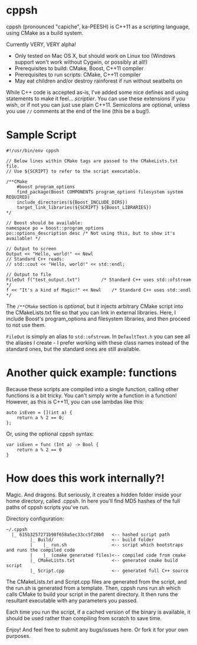 cppsh
=====

cppsh (pronounced "capiche", ka-PEESH) is C++11 as a scripting language, using CMake as a build system.

Currently VERY, VERY alpha!
* Only tested on Mac OS X, but should work on Linux too (Windows support won't work without Cygwin, or possibly at all!)
* Prerequisites to build: CMake, Boost, C++11 compiler
* Prerequisites to run scripts: CMake, C++11 compiler
* May eat children and/or destroy rainforest if run without seatbelts on

While C++ code is accepted as-is, I've added some nice defines and using statements to make it feel...
*scriptier*. You can use these extensions if you wish, or if not you can just use plain C++11. Semicolons are optional, unless you use `//` comments at the end of the line (this be a bug!).

Sample Script
=============

```
#!/usr/bin/env cppsh

// Below lines within CMake tags are passed to the CMakeLists.txt file.
// Use ${SCRIPT} to refer to the script executable.

/**CMake
	#boost program_options
	find_package(Boost COMPONENTS program_options filesystem system REQUIRED)
	include_directories(${Boost_INCLUDE_DIRS})
	target_link_libraries(${SCRIPT} ${Boost_LIBRARIES})	
*/

// Boost should be available:
namespace po = boost::program_options
po::options_description desc /* Not using this, but to show it's available! */

// Output to screen
Output << "Hello, world!" << Newl
// Standard C++ reads:
// std::cout << "Hello, world!" << std::endl;

// Output to file
FileOut f("test_output.txt") 		/* Standard C++ uses std::ofstream 	*/
f << "It's a kind of Magic!" << Newl 	/* Standard C++ uses std::endl 		*/
```

The `/**CMake` section is *optional*, but it injects arbitrary CMake script into the CMakeLists.txt file so that you can link in external libraries. Here, I include Boost's program_options and filesystem libraries, and then proceed to not use them.

`FileOut` is simply an alias to `std::ofstream`. In `DefaultText.h` you can see all the aliases I create - I prefer working with these class names instead of the standard ones, but the standard ones are still available. 

Another quick example: functions
================================

Because these scripts are compiled into a single function, calling other functions is a bit tricky. You can't simply write a function in a function! However, as this is C++11, you can use lambdas like this:

```
auto isEven = [](int a) {
	return a % 2 == 0;
};
```

Or, using the optional cppsh syntax:

```
var isEven = func (Int a) -> Bool {
	return a % 2 == 0
}
```

How does this work internally?!
===============================

Magic. And dragons. But seriously, it creates a hidden folder inside your home directory, called .cppsh. In here you'll find MD5 hashes of the full paths of cppsh scripts you've run.

Directory configuration:
```
~/.cppsh
  |_ 615b3257271b98f658a5ec33cc5f20b0   <-- hashed script path
         |_ Build/                      <-- build folder
         |    |_ run.sh                 <-- script which bootstraps and runs the compiled code
         |    |_ (cmake generated files)<-- compiled code from cmake
         |_ CMakeLists.txt              <-- generated cmake build script
         |_ Script.cpp                  <-- generated full C++ source
```

The CMakeLists.txt and Script.cpp files are generated from the script, and the run.sh is generated from a template. Then, cppsh runs run.sh which calls CMake to build your script in the parent directory. It then runs the resultant executable with any parameters you passed.

Each time you run the script, if a cached version of the binary is available, it should be used rather than compiling from scratch to save time.



Enjoy! And feel free to submit any bugs/issues here. Or fork it for your own purposes.
